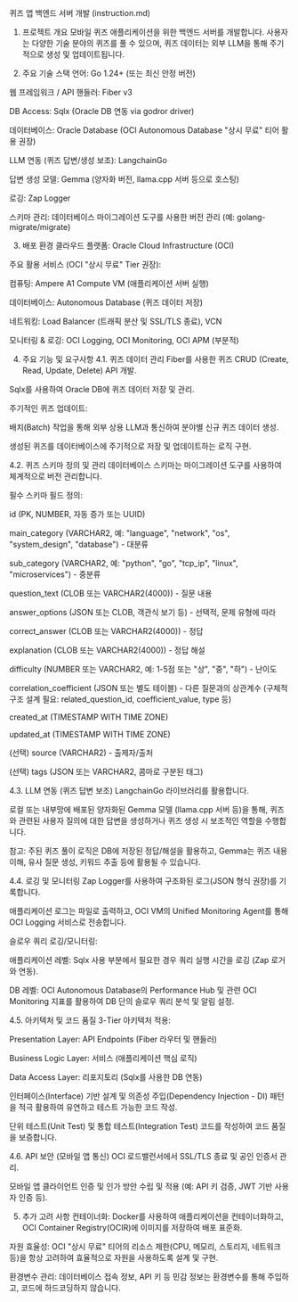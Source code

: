 퀴즈 앱 백엔드 서버 개발 (instruction.md)
1. 프로젝트 개요
모바일 퀴즈 애플리케이션을 위한 백엔드 서버를 개발합니다. 사용자는 다양한 기술 분야의 퀴즈를 풀 수 있으며, 퀴즈 데이터는 외부 LLM을 통해 주기적으로 생성 및 업데이트됩니다.

2. 주요 기술 스택
언어: Go 1.24+ (또는 최신 안정 버전)

웹 프레임워크 / API 핸들러: Fiber v3

DB Access: Sqlx (Oracle DB 연동 via godror driver)

데이터베이스: Oracle Database (OCI Autonomous Database "상시 무료" 티어 활용 권장)

LLM 연동 (퀴즈 답변/생성 보조): LangchainGo

답변 생성 모델: Gemma (양자화 버전, llama.cpp 서버 등으로 호스팅)

로깅: Zap Logger

스키마 관리: 데이터베이스 마이그레이션 도구를 사용한 버전 관리 (예: golang-migrate/migrate)

3. 배포 환경
클라우드 플랫폼: Oracle Cloud Infrastructure (OCI)

주요 활용 서비스 (OCI "상시 무료" Tier 권장):

컴퓨팅: Ampere A1 Compute VM (애플리케이션 서버 실행)

데이터베이스: Autonomous Database (퀴즈 데이터 저장)

네트워킹: Load Balancer (트래픽 분산 및 SSL/TLS 종료), VCN

모니터링 & 로깅: OCI Logging, OCI Monitoring, OCI APM (부분적)

4. 주요 기능 및 요구사항
4.1. 퀴즈 데이터 관리
Fiber를 사용한 퀴즈 CRUD (Create, Read, Update, Delete) API 개발.

Sqlx를 사용하여 Oracle DB에 퀴즈 데이터 저장 및 관리.

주기적인 퀴즈 업데이트:

배치(Batch) 작업을 통해 외부 상용 LLM과 통신하여 분야별 신규 퀴즈 데이터 생성.

생성된 퀴즈를 데이터베이스에 주기적으로 저장 및 업데이트하는 로직 구현.

4.2. 퀴즈 스키마 정의 및 관리
데이터베이스 스키마는 마이그레이션 도구를 사용하여 체계적으로 버전 관리합니다.

필수 스키마 필드 정의:

id (PK, NUMBER, 자동 증가 또는 UUID)

main_category (VARCHAR2, 예: "language", "network", "os", "system_design", "database") - 대분류

sub_category (VARCHAR2, 예: "python", "go", "tcp_ip", "linux", "microservices") - 중분류

question_text (CLOB 또는 VARCHAR2(4000)) - 질문 내용

answer_options (JSON 또는 CLOB, 객관식 보기 등) - 선택적, 문제 유형에 따라

correct_answer (CLOB 또는 VARCHAR2(4000)) - 정답

explanation (CLOB 또는 VARCHAR2(4000)) - 정답 해설

difficulty (NUMBER 또는 VARCHAR2, 예: 1-5점 또는 "상", "중", "하") - 난이도

correlation_coefficient (JSON 또는 별도 테이블) - 다른 질문과의 상관계수 (구체적 구조 설계 필요: related_question_id, coefficient_value, type 등)

created_at (TIMESTAMP WITH TIME ZONE)

updated_at (TIMESTAMP WITH TIME ZONE)

(선택) source (VARCHAR2) - 출제자/출처

(선택) tags (JSON 또는 VARCHAR2, 콤마로 구분된 태그)

4.3. LLM 연동 (퀴즈 답변 보조)
LangchainGo 라이브러리를 활용합니다.

로컬 또는 내부망에 배포된 양자화된 Gemma 모델 (llama.cpp 서버 등)을 통해, 퀴즈와 관련된 사용자 질의에 대한 답변을 생성하거나 퀴즈 생성 시 보조적인 역할을 수행합니다.

참고: 주된 퀴즈 풀이 로직은 DB에 저장된 정답/해설을 활용하고, Gemma는 퀴즈 내용 이해, 유사 질문 생성, 키워드 추출 등에 활용될 수 있습니다.

4.4. 로깅 및 모니터링
Zap Logger를 사용하여 구조화된 로그(JSON 형식 권장)를 기록합니다.

애플리케이션 로그는 파일로 출력하고, OCI VM의 Unified Monitoring Agent를 통해 OCI Logging 서비스로 전송합니다.

슬로우 쿼리 로깅/모니터링:

애플리케이션 레벨: Sqlx 사용 부분에서 필요한 경우 쿼리 실행 시간을 로깅 (Zap 로거와 연동).

DB 레벨: OCI Autonomous Database의 Performance Hub 및 관련 OCI Monitoring 지표를 활용하여 DB 단의 슬로우 쿼리 분석 및 알림 설정.

4.5. 아키텍처 및 코드 품질
3-Tier 아키텍처 적용:

Presentation Layer: API Endpoints (Fiber 라우터 및 핸들러)

Business Logic Layer: 서비스 (애플리케이션 핵심 로직)

Data Access Layer: 리포지토리 (Sqlx를 사용한 DB 연동)

인터페이스(Interface) 기반 설계 및 의존성 주입(Dependency Injection - DI) 패턴을 적극 활용하여 유연하고 테스트 가능한 코드 작성.

단위 테스트(Unit Test) 및 통합 테스트(Integration Test) 코드를 작성하여 코드 품질을 보증합니다.

4.6. API 보안 (모바일 앱 통신)
OCI 로드밸런서에서 SSL/TLS 종료 및 공인 인증서 관리.

모바일 앱 클라이언트 인증 및 인가 방안 수립 및 적용 (예: API 키 검증, JWT 기반 사용자 인증 등).

5. 추가 고려 사항
컨테이너화: Docker를 사용하여 애플리케이션을 컨테이너화하고, OCI Container Registry(OCIR)에 이미지를 저장하여 배포 표준화.

자원 효율성: OCI "상시 무료" 티어의 리소스 제한(CPU, 메모리, 스토리지, 네트워크 등)을 항상 고려하여 효율적으로 자원을 사용하도록 설계 및 구현.

환경변수 관리: 데이터베이스 접속 정보, API 키 등 민감 정보는 환경변수를 통해 주입하고, 코드에 하드코딩하지 않습니다.
